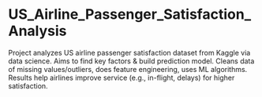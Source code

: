 # US_Airline_Passenger_Satisfaction_Analysis
Project analyzes US airline passenger satisfaction dataset from Kaggle via data science. Aims to find key factors &amp; build prediction model. Cleans data of missing values/outliers, does feature engineering, uses ML algorithms. Results help airlines improve service (e.g., in-flight, delays) for higher satisfaction. 
